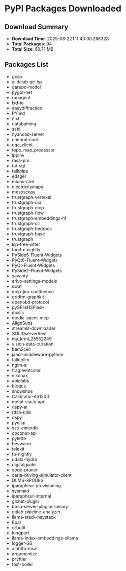 # PyPI Packages Downloaded

## Download Summary
- **Download Time**: 2025-08-22T11:40:00.266328
- **Total Packages**: 94
- **Total Size**: 60.71 MB

## Packages List
- gcsa
- aiidalab-qe-hp
- oarepo-model
- pygpt-net
- runagent
- lxd-io
- easydiffraction
- PYield
- nixt
- databathing
- sahi
- nyancad-server
- naeural-core
- uqc_client
- topo_map_processor
- lppinv
- rasa-pro
- tai-sql
- talkpipe
- edsger
- midas-civil
- electricitymaps
- mesoscopy
- trustgraph-vertexai
- trustgraph-ocr
- trustgraph-mcp
- trustgraph-flow
- trustgraph-embeddings-hf
- trustgraph-cli
- trustgraph-bedrock
- trustgraph-base
- trustgraph
- lsp-tree-sitter
- torchx-nightly
- PySide6-Fluent-Widgets
- PyQt6-Fluent-Widgets
- PyQt-Fluent-Widgets
- PySide2-Fluent-Widgets
- savanty
- arivo-settings-models
- swat
- mcp-jira-confluence
- gridfm-graphkit
- openobd-protocol
- pySPlisHSPlasH
- mxslc
- media-agent-mcp
- AlignSubs
- streamlit-downloader
- SOLIDserverRest
- my_krml_25552249
- vision-data-curation
- bam2cell
- jaaql-middleware-python
- talktollm
- nglm-ai
- fragmentcolor
- eikonax
- ablelabs
- blogus
- snowshoe
- Calibrator-KS1200
- metal-stack-api
- dspy-ai
- rdsa-utils
- dspy
- pyclsp
- ssb-eimerdb
- coconut-api
- pylette
- beswarm
- telekit
- tb-nightly
- udata-hydra
- digitalguide
- code-pruner
- carla-driving-simulator-client
- DLMS-SPODES
- iparapheur-provisioning
- sysmaid
- iparapheur-internal
- glchat-plugin
- bosa-server-plugins-binary
- gitlab-pipeline-analyzer
- llama-stack-haystack
- Epal
- drbutil
- longport
- llama-index-embeddings-ollama
- logger-36
- aiohttp-msal
- argumentize
- pryttier
- fast-boiler
